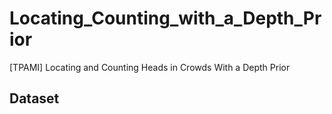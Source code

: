 # Locating_Counting_with_a_Depth_Prior
[TPAMI] Locating and Counting Heads in Crowds With a Depth Prior

## Dataset

